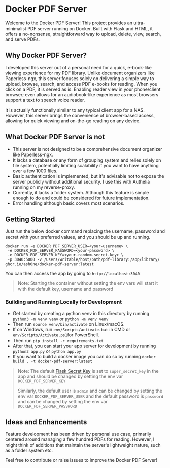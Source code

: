 # Docker PDF Server

Welcome to the Docker PDF Server! This project provides an ultra-minimalist PDF server running on Docker. Built with
Flask and HTML, it offers a no-nonsense, straightforward way to upload, delete, view, search, and serve PDFs.

## Why Docker PDF Server?

I developed this server out of a personal need for a quick, e-book-like viewing experience for my PDF library. Unlike
document organizers like Paperless-ngx, this server focuses solely on delivering a simple way to upload, browse,
search, and access PDF e-books for reading. When you click on a PDF, it is served as is. Enabling reader view in
your phone/client browser; even allows for an audiobook-like experience as most browsers support a text to speech
voice reader.

It is actually functionally similar to any typical client app for a NAS. However, this server brings the convenience of
browser-based access, allowing for quick viewing and on-the-go reading on any device.

## What Docker PDF Server is not

- This server is not designed to be a comprehensive document organizer like Paperless-ngx.
- It lacks a database or any form of grouping system and relies solely on file system, potentially limiting
  scalability if you want to have anything over a few 1000 files.
- Basic authentication is implemented, but it's advisable not to expose the server publicly without additional security.
  I use this with Authelia running on my reverse-proxy.
- Currently, it lacks a folder system. Although this feature is simple enough to do and could be considered for future
  implementation.
- Error handling although basic covers most scenarios.

## Getting Started

Just run the below docker command replacing the username, password and secret with your preferred values, and you should
be up and running.

```
docker run -e DOCKER_PDF_SERVER_USER=<your-username> \
 -e DOCKER_PDF_SERVER_PASSWORD=<your-password> \
 -e DOCKER_PDF_SERVER_KEY=<your-random-secret-key> \
 -p 3040:5000 -v /Users/writable/host/path/pdf-library:/app/library/ ghcr.io/ash0ne/docker-pdf-server:latest
```
You can then access the app by going to `http://localhost:3040`

> Note: Starting the container without setting the env vars will start it with the default key, username and password

### Building and Running Locally for Development

- Get started by creating a python venv in this directory by running `python3 -m venv venv`  or `python -m venv venv`
- Then run `source venv/bin/activate` on Linux/macOS.
- If on Windows, run `env/Scripts/activate.bat` in CMD or `env/Scripts/Activate.ps1`for PowerShell.
- Then run `pip install -r requirements.txt`
- After that, you can start your app server for development by running `python3 app.py` or `python app.py`
- If you want to build a docker image you can do so by running `docker build . -t docker-pdf-server:latest`

> Note: The default [Flask Secret Key](https://explore-flask.readthedocs.io/en/latest/configuration.html) is set to
> `super_secret_key` in the app and should be changed by setting the env var `DOCKER_PDF_SERVER_KEY`
>
> Similarly, the default user is `admin`  and can be changed by setting the env var `DOCKER_PDF_SERVER_USER`
> and the default password is `password` and can be changed by setting the env var `DOCKER_PDF_SERVER_PASSWORD`

## Ideas and Enhancements

Feature development has been driven by personal use case, primarily centered around managing a few hundred PDFs
for reading. However, I might think of additions that maintain the server's lightweight nature, such as a folder
system etc.

Feel free to contribute or raise issues to improve the Docker PDF Server!
